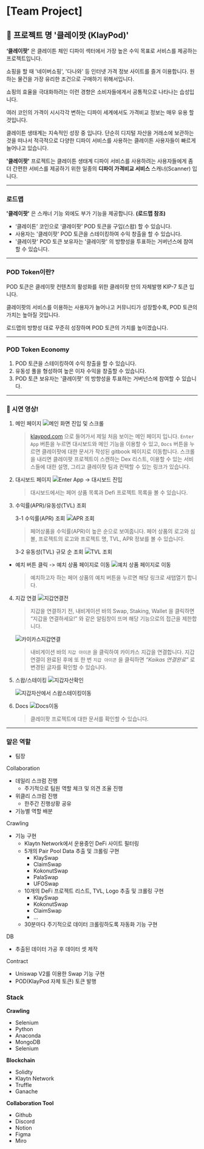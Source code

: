 # [Team Project] 

## 🔎 프로젝트 명 '클레이팟 (KlayPod)'

[]()

**‘클레이팟’** 은 클레이튼 체인 디파이 섹터에서 가장 높은 수익 목표로 서비스를 제공하는 프로젝트입니다.

 쇼핑을 할 때 '네이버쇼핑', '다나와' 등 인터넷 가격 정보 사이트를 즐겨 이용합니다. 원하는 물건을 가장 유리한 조건으로 구매하기 위해서입니다.

쇼핑의 효율을 극대화하려는 이런 경향은 소비자들에게서 공통적으로 나타나는 습성입니다.

여러 코인의 가격이 시시각각 변하는 디파이 세계에서도 가격비교 정보는 매우 유용 할 것입니다.

클레이튼 생태계는 지속적인 성장 중 입니다. 단순히 디지털 자산을 거래소에 보관하는 것을 떠나서 적극적으로 다양한 디파이 서비스를 사용하는 클레이튼 사용자들이 빠르게 늘어나고 있습니다.

**'클레이팟'** 프로젝트는 클레이튼 생태계 디파이 서비스를 사용하려는 사용자들에게 좀 더 간편한 서비스를 제공하기 위한 일종의 **디파이 가격비교 서비스** 스캐너(Scanner) 입니다.

---

### 로드맵

**'클레이팟'** 은 스캐너 기능 외에도 부가 기능을 제공합니다. **(로드맵 참조)**

- ‘클레이튼’ 코인으로 ‘클레이팟’ POD 토큰을 구입(스왑) 할 수 있습니다.
- 사용자는 '클레이팟' POD 토큰을 스테이킹하여 수익 창출을 할 수 있습니다.
- '클레이팟' POD 토큰 보유자는 '클레이팟' 의 방향성을 투표하는 거버넌스에 참여할 수 있습니다.

---

### POD Token이란?

POD 토큰은 클레이팟 컨텐츠의 활성화를 위한 클레이팟 만의 자체발행 KIP-7 토큰 입니다.

클레이팟의 서비스를 이용하는 사용자가 늘어나고 커뮤니티가 성장할수록, POD 토큰의 가치는 높아질 것입니다.

로드맵의 방향성 대로 꾸준히 성장하며 POD 토큰의 가치를 높이겠습니다.

---

### POD Token Economy

1. POD 토큰을 스테이킹하여 수익 창출을 할 수 있습니다.
2. 유동성 풀을 형성하여 높은 이자 수익을 창출할 수 있습니다.
3. POD 토큰 보유자는 '클레이팟' 의 방향성을 투표하는 거버넌스에 참여할 수 있습니다.


---

### 🎥 시연 영상!
1. 메인 페이지
![메인 화면 진입 및 스크롤](https://user-images.githubusercontent.com/20445415/197382762-71a4988b-ab3f-476d-935d-2a94ead3532d.gif)
    > [klaypod.com](http://klaypod.com)
으로 들어가서 제일 처음 보이는 메인 페이지 입니다.
`Enter App` 버튼을 누르면 대시보드와 메인 기능을 이용할 수 있고, `Docs` 버튼을 누르면 클레이팟에 대한 문서가 작성된 gitbook 페이지로 이동합니다.
스크롤을 내리면 클레이팟 프로젝트이 스캔하는 Dex 리스트, 이용할 수 있는 서비스들에 대한 설명, 그리고 클레이팟 팀과 컨택할 수 있는 링크가 있습니다.

2. 대시보드 페이지
![Enter App -> 대시보드 진입](https://user-images.githubusercontent.com/20445415/197382885-23733a10-c1a6-46f3-a0d8-49c03b4b3bc5.gif)
    > 대시보드에서는 페어 상품 목록과 Defi 프로젝트 목록을 볼 수 있습니다.


3. 수익률(APR)/유동성(TVL) 조회
  
    3-1 수익률(APR) 조회
![APR 조회](https://user-images.githubusercontent.com/20445415/197382956-d3135790-2818-47f2-a89d-547bd3d621a2.gif)
    > 페어상품을 수익률(APR)이 높은 순으로 보여줍니다.
페어 상품의 로고와 심볼, 프로젝트의 로고와 프로젝트 명, TVL, APR 정보를 볼 수 있습니다.

    3-2 유동성(TVL) 규모 순 조회
![TVL 조회](https://user-images.githubusercontent.com/20445415/197383090-1e373294-cb61-4843-af87-a69cbec590df.gif)

  - 예치 버튼 클릭 -> 예치 상품 페이지로 이동
![예치 상품 페이지로 이동](https://user-images.githubusercontent.com/20445415/197382994-5330e628-fde5-4e2f-91da-aff5f8f779fc.gif)
    > 예치하고자 하는 페어 상품의 예치 버튼을 누르면 해당 링크로 새탭열기 합니다.

4. 지갑 연결
![지갑연결전](https://user-images.githubusercontent.com/20445415/197383436-1b2fa245-b721-48e4-bcb8-598e661f4435.gif)
    > 지갑을 연결하기 전, 내비게이션 바의 Swap, Staking, Wallet 을 클릭하면 “지갑을 연결하세요!” 와 같은 알림창이 뜨며 해당 기능으로의 접근을 제한합니다.

    ![카이카스지갑연결](https://user-images.githubusercontent.com/20445415/197383454-f9cd7580-a179-46f9-a39e-b0b37e1826eb.gif)
    > 내비게이션 바의 `지갑 아이콘` 을 클릭하여 카이카스 지갑을 연결합니다.
지갑 연결이 완료된 후에 또 한 번 `지갑 아이콘` 을 클릭하면 *“Kaikas 연결완료”* 로 변경된 글자를 확인할 수 있습니다.

5. 스왑/스테이킹
![지갑자산확인](https://user-images.githubusercontent.com/20445415/197383496-761b37ba-d6f1-40c4-9ba4-506f7fbe806e.gif)

    ![지갑자산에서 스왑스테이킹이동](https://user-images.githubusercontent.com/20445415/197383519-3a85dea0-2bae-4d5c-9358-36d01ff28140.gif)

6. Docs
![Docs이동](https://user-images.githubusercontent.com/20445415/197383571-98086076-4e66-4b04-98e4-baeca51a8fca.gif)
 
    > 클레이팟 프로젝트에 대한 문서를 확인할 수 있습니다.

---

### 맡은 역할
- 팀장

Collaboration
- 데일리 스크럼 진행
  - 주기적으로 팀원 역할 체크 및 의견 조율 진행
- 위클리 스크럼 진행
  - 한주간 진행상황 공유
- 기능별 역할 배분

Crawling
- 기능 구현
  - Klaytn Network에서 운용중인 DeFi 사이트 필터링
  - 5개의 Pair Pool Data 추출 및 크롤링 구현
    - KlaySwap
    - ClaimSwap
    - KokonutSwap
    - PalaSwap
    - UFOSwap
  - 10개의 DeFi 프로젝트 리스트, TVL, Logo 추출 및 크롤링 구현
    - KlaySwap
    - KokonutSwap
    - ClaimSwap
    - ...
  - 30분마다 주기적으로 데이터 크롤링하도록 자동화 기능 구현
  
DB
  - 추출된 데이터 가공 후 데이터 셋 제작
  
Contract
  - Uniswap V2를 이용한 Swap 기능 구현
  - POD(KlayPod 자체 토큰) 토큰 발행

### Stack
**Crawling**

- Selenium
- Python
- Anaconda
- MongoDB
- Selenium

**Blockchain**

- Solidty
- Klaytn Network
- Truffle
- Ganache

**Collaboration Tool**

- Github
- Discord
- Notion
- Figma
- Miro
